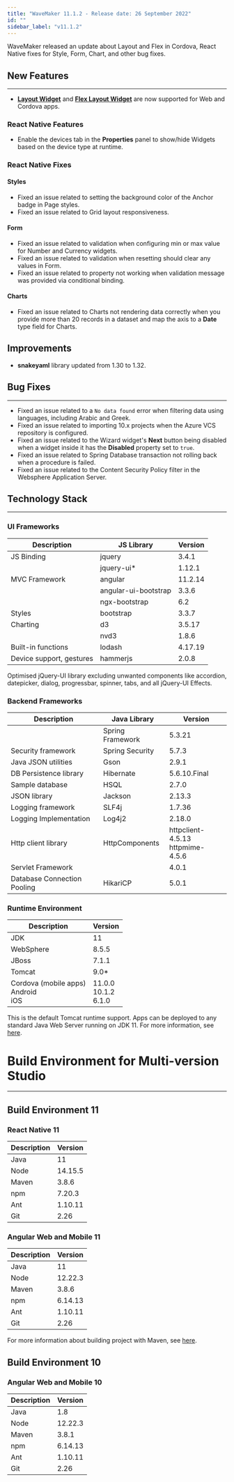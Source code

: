 ```yaml
---
title: "WaveMaker 11.1.2 - Release date: 26 September 2022"
id: ""
sidebar_label: "v11.1.2"
---
```

WaveMaker released an update about Layout and Flex in Cordova, React Native fixes for Style, Form, Chart, and other bug fixes.

## New Features

---

- **[Layout Widget](/learn/app-development/widgets/container/layout)** and **[Flex Layout Widget](/learn/app-development/widgets/container/flex-layout)** are now supported for Web and Cordova apps.


### React Native Features

- Enable the devices tab in the **Properties** panel to show/hide Widgets based on the device type at runtime.

### React Native Fixes

#### Styles

- Fixed an issue related to setting the background color of the Anchor badge in Page styles.
- Fixed an issue related to Grid layout responsiveness. 

#### Form

- Fixed an issue related to validation when configuring min or max value for Number and Currency widgets.
- Fixed an issue related to validation when resetting should clear any values in Form.
- Fixed an issue related to property not working when validation message was provided via conditional binding.

#### Charts

- Fixed an issue related to Charts not rendering data correctly when you provide more than 20 records in a dataset and map the axis to a **Date** type field for Charts.

## Improvements 

- **snakeyaml** library updated from 1.30 to 1.32.

## Bug Fixes
---

- Fixed an issue related to a `No data found` error when filtering data using languages, including Arabic and Greek. 
- Fixed an issue related to importing 10.x projects when the Azure VCS repository is configured.
- Fixed an issue related to the Wizard widget's **Next** button being disabled when a widget inside it has the **Disabled** property set to `true`.
- Fixed an issue related to Spring Database transaction not rolling back when a procedure is failed.
- Fixed an issue related to the Content Security Policy filter in the Websphere Application Server.


## Technology Stack

---

### UI Frameworks

| Description | JS Library | Version |
| --- | --- | --- |
| JS Binding | jquery | 3.4.1 |
|  | jquery-ui* | 1.12.1 |
| MVC Framework | angular| 11.2.14 |
|  | angular-ui-bootstrap | 3.3.6 |
|  | ngx-bootstrap | 6.2 |
| Styles | bootstrap | 3.3.7 |
| Charting | d3 | 3.5.17 |
|  | nvd3 | 1.8.6 |
| Built-in functions | lodash | 4.17.19|
| Device support, gestures | hammerjs | 2.0.8 |

Optimised jQuery-UI library excluding unwanted components like accordion, datepicker, dialog, progressbar, spinner, tabs, and all jQuery-UI Effects.

### Backend Frameworks

| Description | Java Library | Version |
| --- | --- | --- |
|  | Spring Framework  | 5.3.21|
| Security framework | Spring Security | 5.7.3|
| Java JSON utilities | Gson  | 2.9.1|
| DB Persistence library | Hibernate | 5.6.10.Final|
| Sample database | HSQL | 2.7.0|
| JSON library | Jackson | 2.13.3|
| Logging framework | SLF4j | 1.7.36 |
| Logging Implementation | Log4j2 | 2.18.0|
| Http client library | HttpComponents | httpclient- 4.5.13 <br> httpmime- 4.5.6 |
| Servlet Framework |  | 4.0.1 |
|Database Connection Pooling | HikariCP | 5.0.1 |

### Runtime Environment

| Description | Version |
| --- | --- |
| JDK | 11 |
| WebSphere | 8.5.5 |
| JBoss | 7.1.1 |
| Tomcat | 9.0* |
| Cordova (mobile apps) <br> Android <br> iOS |11.0.0 <br> 10.1.2  <br> 6.1.0 |

This is the default Tomcat runtime support. Apps can be deployed to any standard Java Web Server running on JDK 11. For more information, see [here](/learn/app-development/deployment/deployment-web-server).

# Build Environment for Multi-version Studio
---

## Build Environment 11 

### React Native 11

|Description|	Version|
|---|---|
|Java |11 |
|Node|14.15.5|
|Maven | 3.8.6|
|npm | 7.20.3|
|Ant|	1.10.11|
|Git|	2.26| 

### Angular Web and Mobile 11

|Description|	Version|
|---|---|
|Java | 11 |
|Node | 12.22.3|
|Maven| 3.8.6|
|npm |	6.14.13|
|Ant|	1.10.11|
|Git|	2.26| 

For more information about building project with Maven, see [here](/learn/app-development/deployment/building-with-maven).

## Build Environment 10

### Angular Web and Mobile 10

|Description|	Version|
|---|---|
|Java |1.8 |
|Node | 12.22.3|
|Maven|	3.8.1|
|npm |	6.14.13|
|Ant|	1.10.11|
|Git|	2.26| 